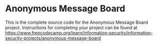 # Anonymous Message Board

This is the complete source code for the Anonymous Message Board project. Instructions for completing your project can be found at https://www.freecodecamp.org/learn/information-security/information-security-projects/anonymous-message-board
